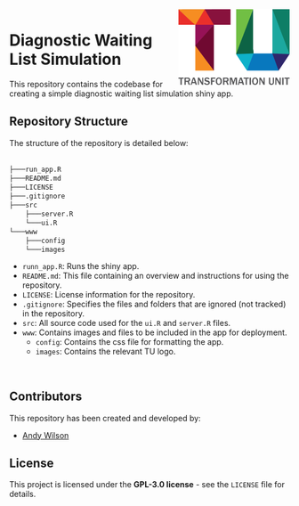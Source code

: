 <img src="www/images/TU_logo_large.png" alt="TU logo" width="200" align="right"/>

# Diagnostic Waiting List Simulation

This repository contains the codebase for creating a simple diagnostic waiting list simulation shiny app.

## Repository Structure

The structure of the repository is detailed below:

``` plaintext

├───run_app.R
├───README.md
├───LICENSE
├───.gitignore
├───src
    ├───server.R
    └───ui.R
└───www
    ├───config
    └───images

```

- `runn_app.R`: Runs the shiny app.
- `README.md`: This file containing an overview and instructions for using the repository.
- `LICENSE`: License information for the repository.
- `.gitignore`: Specifies the files and folders that are ignored (not tracked) in the repository.
- `src`: All source code used for the `ui.R` and `server.R` files.
- `www`: Contains images and files to be included in the app for deployment.
  - `config`: Contains the css file for formatting the app.
  - `images`: Contains the relevant TU logo.

<br/>

## Contributors
This repository has been created and developed by:

- [Andy Wilson](https://github.com/ASW-Analyst)

## License
This project is licensed under the **GPL-3.0 license** - see the `LICENSE` file for details.
